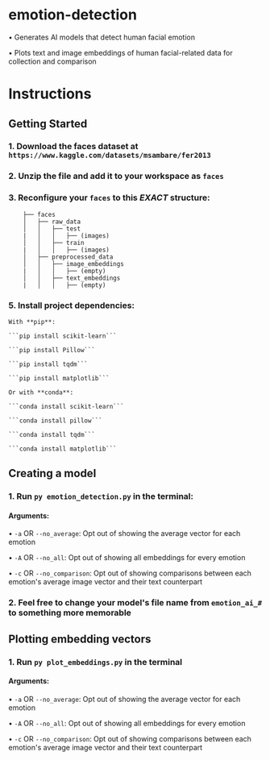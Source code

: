 
# emotion-detection

•	Generates AI models that detect human facial emotion

•	Plots text and image embeddings of human facial-related data for collection and comparison

  

# Instructions
## Getting Started

### 1. Download the faces dataset at `https://www.kaggle.com/datasets/msambare/fer2013`

  

### 2. Unzip the file and add it to your workspace as `faces`



### 3. Reconfigure your `faces` to this ***EXACT*** structure:
   
```
	├── faces
	│   ├── raw_data
	│   │   ├── test
	|   │   │   ├── (images)
	│   │   ├── train
	|   │   │   ├── (images)
	│   ├── preprocessed_data
	│   │   ├── image_embeddings
	|   │   │   ├── (empty)
	│   │   ├── text_embeddings
	|   │   │   ├── (empty)
 ```

### 5. Install project dependencies:

	With **pip**:

	```pip install scikit-learn```

	```pip install Pillow```

	```pip install tqdm```

	```pip install matplotlib```

	Or with **conda**:

 	```conda install scikit-learn```

	```conda install pillow```
	
	```conda install tqdm```
	
	```conda install matplotlib```

## Creating a model

### 1. Run `py emotion_detection.py` in the terminal:

#### Arguments:
•	`-a` OR `--no_average`: Opt out of showing the average vector for each emotion

•	`-A` OR `--no_all`: Opt out of showing all embeddings for every emotion

•	`-c` OR `--no_comparison`: Opt out of showing comparisons between each emotion's average image vector and their text counterpart

### 2. Feel free to change your model's file name from `emotion_ai_#` to something more memorable

## Plotting embedding vectors

### 1. Run `py plot_embeddings.py` in the terminal

#### Arguments:
•	`-a` OR `--no_average`: Opt out of showing the average vector for each emotion

•	`-A` OR `--no_all`: Opt out of showing all embeddings for every emotion

•	`-c` OR `--no_comparison`: Opt out of showing comparisons between each emotion's average image vector and their text counterpart
